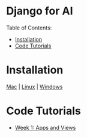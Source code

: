 # Django for AI

Table of Contents:

- [Installation](#installation)
- [Code Tutorials](#code-tutorials)

# Installation

[Mac](https://www.youtube.com/watch?v=fDQDkVv19fY) | [Linux](https://www.youtube.com/watch?v=sVgQJmNwOLE) | [Windows]()

# Code Tutorials

- [Week 1: Apps and Views](https://github.com/AINT-TV/django/blob/main/week1/README.md)
